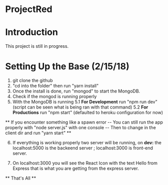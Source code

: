 # ProjectRed

# Introduction
This project is still in progress.

# Setting Up the Base (2/15/18)

1. git clone the github
2. "cd into the folder" then run "yarn install" 
3. Once the install is done, run "mongod" to start the MongoDB. 
4. Check if the mongod is running properly
5. With the MongoDB is running
    5.1 **For Development** run "npm run dev" (script can be seen what is being ran with that command) 
    5.2 **For Productions** run "npm start" (defaulted to heroku configuration for now)
    
**
If you encounter something like a spawn error
 -- You can still run the app properly with "node server.js" with one console
 -- Then to change in the client dir and run "yarn start"
**

6. If everything is working properly two server will be running, on **dev:** the localhost:5000 is the backeend server ; localhost:3000 is front-end server.

7. On localhost:3000 you will see the React Icon with the text Hello from Express that is what you are getting from the express server.

** That's All **
